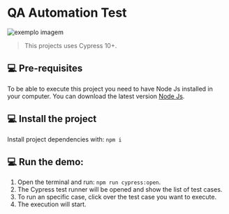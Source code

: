 # QA Automation Test 

<img src="https://media-exp1.licdn.com/dms/image/C4E0BAQF1dg2KtKFdPg/company-logo_200_200/0/1626295436859?e=2159024400&v=beta&t=Ib_T9PXXQxkHRKnj3Oe65EKuR6EAh01IgAA6IGvU0FY" alt="exemplo imagem">

> This projects uses Cypress 10+.


## 💻 Pre-requisites

To be able to execute this project you need to have Node Js installed in your computer. You can download the latest version [Node Js](https://nodejs.org/es/download/).



## 💻 Install the project

Install project dependencies with: `npm i`



## 💻 Run the demo: 
1. Open the terminal and run: `npm run cypress:open`.
2. The Cypress test runner will be opened and show the list of test cases. 
3. To run an specific case, click over the test case you want to execute.
4. The execution will start.

